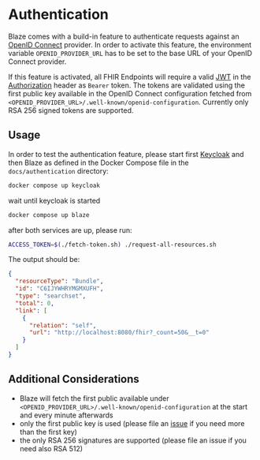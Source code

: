# Authentication

Blaze comes with a build-in feature to authenticate requests against an [OpenID Connect][1] provider. In order to activate this feature, the environment variable `OPENID_PROVIDER_URL` has to be set to the base URL of your OpenID Connect provider.

If this feature is activated, all FHIR Endpoints will require a valid [JWT][2] in the [Authorization][3] header as `Bearer` token. The tokens are validated using the first public key available in the OpenID Connect configuration fetched from `<OPENID_PROVIDER_URL>/.well-known/openid-configuration`. Currently only RSA 256 signed tokens are supported. 

## Usage

In order to test the authentication feature, please start first [Keycloak][4] and then Blaze as defined in the Docker Compose file in the `docs/authentication` directory:

```sh
docker compose up keycloak
```

wait until keycloak is started

```sh
docker compose up blaze
```

after both services are up, please run:

```sh
ACCESS_TOKEN=$(./fetch-token.sh) ./request-all-resources.sh
```

The output should be:

```json
{
  "resourceType": "Bundle",
  "id": "C6IJYWHRYMGMXUFH",
  "type": "searchset",
  "total": 0,
  "link": [
    {
      "relation": "self",
      "url": "http://localhost:8080/fhir?_count=50&__t=0"
    }
  ]
}
```

## Additional Considerations

* Blaze will fetch the first public available under `<OPENID_PROVIDER_URL>/.well-known/openid-configuration` at the start and every minute afterwards
* only the first public key is used (please file an [issue][5] if you need more than the first key)
* the only RSA 256 signatures are supported (please file an issue if you need also RSA 512)

[1]: <https://openid.net/connect/>
[2]: <https://tools.ietf.org/html/rfc7519>
[3]: <https://tools.ietf.org/html/rfc7235#section-4.2>
[4]: <https://www.keycloak.org>
[5]: <https://github.com/samply/blaze/issues>
